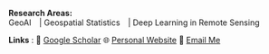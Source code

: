 **Research Areas:**  
GeoAI | Geospatial Statistics | Deep Learning in Remote Sensing

**Links** : 🔗 [Google Scholar](https://scholar.google.com/citations?user=3Y9YVSIAAAAJ&hl=en)   🌐 [Personal Website](https://pengyu-gis.github.io/)  📧 [Email Me](mailto:Pengyuc@email.sc.edu)
